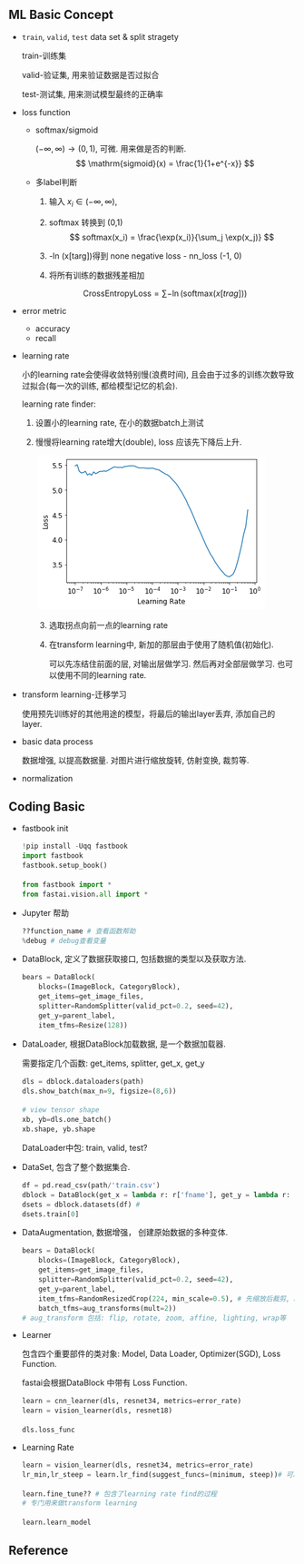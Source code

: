 ## ML Basic Concept
* `train`, `valid`, `test` data set & split stragety

    train-训练集

    valid-验证集, 用来验证数据是否过拟合

    test-测试集, 用来测试模型最终的正确率

* loss function
    * softmax/sigmoid
        
        $(-\infty,\infty) \to (0, 1)$, 可微. 用来做是否的判断.
        $$
        \mathrm{sigmoid}(x) = \frac{1}{1+e^{-x}}
        $$
        
    * 多label判断
        
        1. 输入 $x_i \in (-\infty, \infty)$,
        
        2. softmax 转换到 (0,1)
           $$
           softmax(x_i) = \frac{\exp(x_i)}{\sum_j \exp(x_j)}
           $$
        
        3. -ln (x[targ])得到 none negative loss - nn_loss (-1, 0)
        4. 将所有训练的数据残差相加
        
        $$
        \mathrm{CrossEntropyLoss} = \sum -\ln(\mathrm{softmax}(x[trag]))
        $$
    
* error metric
    * accuracy
    * recall
    
* learning rate

    小的learning rate会使得收敛特别慢(浪费时间), 且会由于过多的训练次数导致过拟合(每一次的训练, 都给模型记忆的机会).

    learning rate finder:

    1. 设置小的learning rate, 在小的数据batch上测试

    2. 慢慢将learning rate增大(double), loss 应该先下降后上升.

       ​	![](../../rc/learning_rate.png)

       3. 选取拐点向前一点的learning rate

       4. 在transform learning中, 新加的那层由于使用了随机值(初始化). 

          可以先冻结住前面的层, 对输出层做学习. 然后再对全部层做学习. 也可以使用不同的learning rate.

* transform learning-迁移学习

    使用预先训练好的其他用途的模型，将最后的输出layer丢弃, 添加自己的layer.

* basic data process
    
    数据增强, 以提高数据量. 对图片进行缩放旋转, 仿射变换, 裁剪等.

* normalization

## Coding Basic

* fastbook init
    ```python
    !pip install -Uqq fastbook
    import fastbook
    fastbook.setup_book()
    
    from fastbook import *
    from fastai.vision.all import *
    ```

* Jupyter 帮助
    
    ```python
    ??function_name # 查看函数帮助
    %debug # debug查看变量
    ```
    
* DataBlock, 定义了数据获取接口, 包括数据的类型以及获取方法.
    
    ```python
    bears = DataBlock(
        blocks=(ImageBlock, CategoryBlock), 
        get_items=get_image_files, 
        splitter=RandomSplitter(valid_pct=0.2, seed=42),
        get_y=parent_label,
        item_tfms=Resize(128))
    ```
    
* DataLoader, 根据DataBlock加载数据, 是一个数据加载器.
    
    需要指定几个函数: get_items, splitter, get_x, get_y
    
    ```python
    dls = dblock.dataloaders(path)
    dls.show_batch(max_n=9, figsize=(8,6))
    
    # view tensor shape
    xb, yb=dls.one_batch()
    xb.shape, yb.shape
    ```
    
    DataLoader中包: train, valid, test?
    
* DataSet, 包含了整个数据集合.
    
    ```python
    df = pd.read_csv(path/'train.csv')
    dblock = DataBlock(get_x = lambda r: r['fname'], get_y = lambda r: r['labels'])
    dsets = dblock.datasets(df) # 
    dsets.train[0]
    ```
            
* DataAugmentation, 数据增强， 创建原始数据的多种变体. 

    ```python
    bears = DataBlock(
        blocks=(ImageBlock, CategoryBlock), 
        get_items=get_image_files, 
        splitter=RandomSplitter(valid_pct=0.2, seed=42),
        get_y=parent_label,
        item_tfms=RandomResizedCrop(224, min_scale=0.5), # 先缩放后裁剪, min_scale=0.5缩放不小于原图的1/2
        batch_tfms=aug_transforms(mult=2))
    # aug_transform 包括: flip, rotate, zoom, affine, lighting, wrap等
    ```

* Learner

  包含四个重要部件的类对象: Model, Data Loader, Optimizer(SGD), Loss Function.

   fastai会根据DataBlock 中带有 Loss Function.

  ```python
  learn = cnn_learner(dls, resnet34, metrics=error_rate)
  learn = vision_learner(dls, resnet18)
  
  dls.loss_func
  ```

* Learning Rate

  ```python
  learn = vision_learner(dls, resnet34, metrics=error_rate)
  lr_min,lr_steep = learn.lr_find(suggest_funcs=(minimum, steep))# 可以得到上面learning rate的图
  
  learn.fine_tune?? # 包含了learning rate find的过程
  # 专门用来做transform learning
  
  learn.learn_model
  ```

## Reference
[](https://github.com/muellerzr/Practical-Deep-Learning-for-Coders-2.0/tree/master/Computer%20Vision)